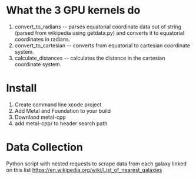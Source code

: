 # What the 3 GPU kernels do
1) convert_to_radians -- parses equatorial coordinate data out of string (parsed from wikipedia using getdata.py) and converts it to equatorial coordinates in radians.
2) convert_to_cartesian -- converts from equatorial to cartesian coordinate system.  
3) calculate_distances -- calculates the distance in the cartesian coordinate system.

# Install
1) Create command line xcode project
2) Add Metal and Foundation to your build
3) Downlaod metal-cpp
4) add metal-cpp/ to header search path

# Data Collection  
Python script with nested requests to scrape data from each galaxy linked on this list https://en.wikipedia.org/wiki/List_of_nearest_galaxies  
